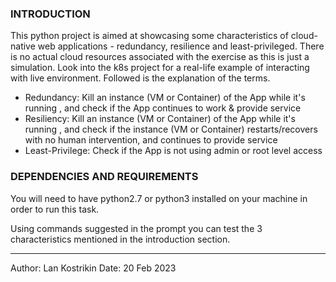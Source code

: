 ### INTRODUCTION

This python project is aimed at showcasing some characteristics of cloud-native
web applications - redundancy, resilience and least-privileged. There is no
actual cloud resources associated with the exercise as this is just a simulation.
Look into the k8s project for a real-life example of interacting with live
environment. Followed is the explanation of the terms.

- Redundancy: Kill an instance (VM or Container) of the App while it's running
, and check if the App continues to work & provide service
- Resiliency: Kill an instance (VM or Container) of the App while it's running
, and check if the instance (VM or Container) restarts/recovers with no
human intervention, and continues to provide service
- Least-Privilege: Check if the App is not using admin or root level access

### DEPENDENCIES AND REQUIREMENTS

You will need to have python2.7 or python3 installed on your machine in order to
run this task.

Using commands suggested in the prompt you can test the 3 characteristics
mentioned in the introduction section.

---
 Author: Lan Kostrikin
 Date:   20 Feb 2023

